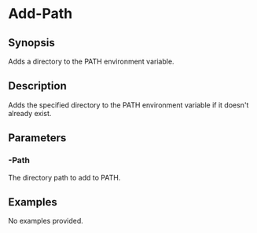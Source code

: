 # Add-Path

## Synopsis

Adds a directory to the PATH environment variable.

## Description

Adds the specified directory to the PATH environment variable if it doesn't already exist.

## Parameters
### -Path

The directory path to add to PATH.
## Examples
No examples provided.
